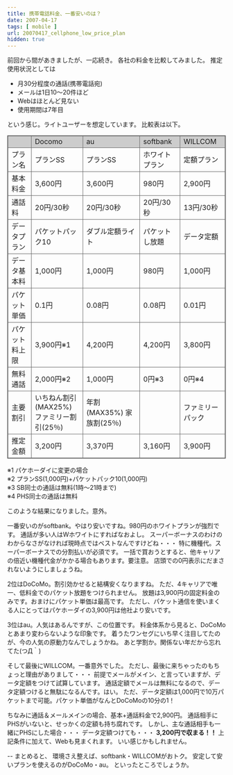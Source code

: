```yaml
---
title: 携帯電話料金、一番安いのは？
date: 2007-04-17
tags: [ mobile ]
url: 20070417_cellphone_low_price_plan
hidden: true
---
```

前回から間があきましたが、一応続き。
各社の料金を比較してみました。
推定使用状況としては
<ul>
	<li>月30分程度の通話(携帯電話宛)</li>
	<li>メールは1日10～20件ほど</li>
	<li>Webはほとんど見ない</li>
	<li>使用期間は7年目</li>
</ul>
という感じ。ライトユーザーを想定しています。
比較表は以下。
<!--more-->

<style type="text/css">
<!--
.usrtbl{
 border: 1px solid #666666;
border-collapse: collapse;
}
-->
</style>
<table border="0" class="usrtbl">
<tr class="usrtbl" style="background:#cccccc">
<td class="usrtbl"></td>
<td class="usrtbl">Docomo</td>
<td class="usrtbl">au</td>
<td class="usrtbl">softbank</td>
<td class="usrtbl">WILLCOM</td>
</tr>
<tr class="usrtbl">
<td class="usrtbl">プラン名</td>
<td class="usrtbl">プランSS</td>
<td class="usrtbl">プランSS</td>
<td class="usrtbl">ホワイトプラン</td>
<td class="usrtbl">定額プラン</td>
</tr>
<tr class="usrtbl">
<td class="usrtbl">基本料金</td>
<td class="usrtbl">3,600円</td>
<td class="usrtbl">3,600円</td>
<td class="usrtbl">980円</td>
<td class="usrtbl">2,900円</td>
</tr>
<tr class="usrtbl">
<td class="usrtbl">通話料</td>
<td class="usrtbl">20円/30秒</td>
<td class="usrtbl">20円/30秒</td>
<td class="usrtbl">20円/30秒</td>
<td class="usrtbl">13円/30秒</td>
</tr>
<tr class="usrtbl">
<td class="usrtbl">データプラン</td>
<td class="usrtbl">パケットパック10</td>
<td class="usrtbl">ダブル定額ライト</td>
<td class="usrtbl">パケットし放題</td>
<td class="usrtbl">データ定額</td>
</tr>
<tr class="usrtbl">
<td class="usrtbl">データ基本料</td>
<td class="usrtbl">1,000円</td>
<td class="usrtbl">1,000円</td>
<td class="usrtbl">980円</td>
<td class="usrtbl">1,000円</td>
</tr>
<tr class="usrtbl">
<td class="usrtbl">パケット単価</td>
<td class="usrtbl">0.1円</td>
<td class="usrtbl">0.08円</td>
<td class="usrtbl">0.08円</td>
<td class="usrtbl">0.01円</td>
</tr>
<tr class="usrtbl">
<td class="usrtbl">パケット料上限</td>
<td class="usrtbl">3,900円※1</td>
<td class="usrtbl">4,200円</td>
<td class="usrtbl">4,200円</td>
<td class="usrtbl">3,800円</td>
</tr>
<tr class="usrtbl">
<td class="usrtbl">無料通話</td>
<td class="usrtbl">2,000円※2</td>
<td class="usrtbl">1,000円</td>
<td class="usrtbl">0円※3</td>
<td class="usrtbl">0円※4</td>
</tr>
<tr class="usrtbl">
<td class="usrtbl">主要割引</td>
<td class="usrtbl">いちねん割引<br />(MAX25%)<br />
ファミリー割引(25％)</td>
<td class="usrtbl">年割(MAX35%)
家族割(25％)</td>
<td class="usrtbl"></td>
<td class="usrtbl">ファミリーパック</td>
</tr>
<tr class="usrtbl">
<td class="usrtbl">推定金額</td>
<td class="usrtbl">3,200円</td>
<td class="usrtbl">3,370円</td>
<td class="usrtbl">3,160円</td>
<td class="usrtbl">3,900円</td>
</tr>
</table>
※1 パケホーダイに変更の場合<br />
※2 プランSS(1,000円)+パケットパック10(1,000円)<br />
※3 SB同士の通話は無料(1時～21時まで)<br />
※4 PHS同士の通話は無料<br />

このような結果になりました。意外。
<p>
一番安いのがsoftbank。やはり安いですね。980円のホワイトプランが強烈です。
通話が多い人はWホワイトにすればなおよし。
スーパーボーナスのわけのわからなさがなければ現時点ではベストなんですけどね・・・
特に機種代。スーパーボーナスでの分割払いが必須です。
一括で買おうとすると、他キャリアの倍近い機種代金がかかる場合もあります。要注意。
店頭での0円表示にだまされないようにしましょうね。
</p>
<p>
2位はDoCoMo。割引効かせると結構安くなりますね。
ただ、4キャリアで唯一、低料金でのパケット放題をつけられません。
放題は3,900円の固定料金のみです。おまけにパケット単価は最高です。
ただし、パケット通信を使いまくる人にとってはパケホーダイの3,900円は他社より安いです。
</p>
<p>
3位はau。人気はあるんですが、この位置です。
料金体系から見ると、DoCoMoとあまり変わらないような印象です。
着うたワンセグにいち早く注目してたのが、今の人気の原動力なんでしょうかね。
あと学割か。関係ない年だから忘れてた(つД｀)
</p>
<p>
そして最後にWILLCOM。一番意外でした。
ただし、最後に来ちゃったのもちょっと理由がありまして・・・
前提でメールがメイン、と言っていますが、データ定額をつけて試算しています。
通話定額でメールは無料になるので、データ定額つけると無駄になるんです。はい。
ただ、データ定額は1,000円で10万パケットまで可能。パケット単価がなんとDoCoMoの10分の1！

ちなみに通話＆メールメインの場合、基本+通話料金で2,900円。
通話相手にPHSがいないと、せっかくの定額も持ち腐れです。
しかし、主な通話相手も一緒にPHSにした場合・・・
データ定額つけても・・・
<strong>3,200円で収まる！！</strong>
上記条件に加えて、Webも見まくれます。
いい感じかもしれません。
</p>

--
まとめると、
環境さえ整えば、softbank・WILLCOMがおトク。
安定して安いプランを使えるのがDoCoMo・au。
といったところでしょうか。
